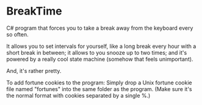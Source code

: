 # BreakTime

C# program that forces you to take a break away from the keyboard every so often.

It allows you to set intervals for yourself, like a long break every hour with a short break in between; 
it allows to you snooze up to two times; and it's powered by a really cool state machine (somehow that feels
unimportant).

And, it's rather pretty.

To add fortune cookies to the program: Simply drop a Unix fortune cookie file named "fortunes" into the 
same folder as the program. (Make sure it's the normal format with cookies separated by a single %.)
